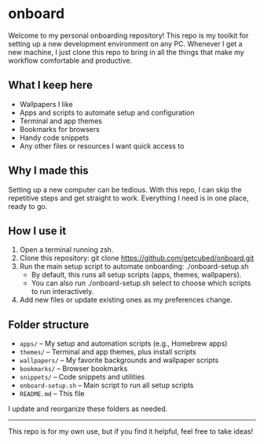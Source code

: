 # onboard

Welcome to my personal onboarding repository! This repo is my toolkit for setting up a new development environment on any PC. Whenever I get a new machine, I just clone this repo to bring in all the things that make my workflow comfortable and productive.

## What I keep here

- Wallpapers I like
- Apps and scripts to automate setup and configuration
- Terminal and app themes
- Bookmarks for browsers
- Handy code snippets
- Any other files or resources I want quick access to

## Why I made this

Setting up a new computer can be tedious. With this repo, I can skip the repetitive steps and get straight to work. Everything I need is in one place, ready to go.

## How I use it

1. Open a terminal running zsh.
2. Clone this repository:
   git clone https://github.com/getcubed/onboard.git
3. Run the main setup script to automate onboarding:
   ./onboard-setup.sh
   - By default, this runs all setup scripts (apps, themes, wallpapers).
   - You can also run ./onboard-setup.sh select to choose which scripts to run interactively.
4. Add new files or update existing ones as my preferences change.

## Folder structure

- `apps/` – My setup and automation scripts (e.g., Homebrew apps)
- `themes/` – Terminal and app themes, plus install scripts
- `wallpapers/` – My favorite backgrounds and wallpaper scripts
- `bookmarks/` – Browser bookmarks
- `snippets/` – Code snippets and utilities
- `onboard-setup.sh` – Main script to run all setup scripts
- `README.md` – This file

I update and reorganize these folders as needed.

---

This repo is for my own use, but if you find it helpful, feel free to take ideas!
